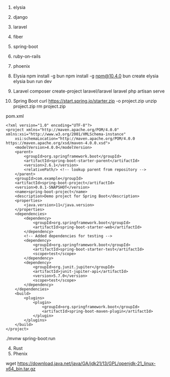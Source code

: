 1. elysia
2. django
3. laravel
4. fiber
5. spring-boot
6. ruby-on-rails
7. phoenix














































1. Elysia
npm install -g bun
npm install -g npm@10.4.0
bun create elysia elysia
bun run dev

2. Laravel
composer create-project laravel/laravel laravel
php artisan serve


3. Spring Boot
curl https://start.spring.io/starter.zip -o project.zip
unzip project.zip
rm project.zip

pom.xml
```
<?xml version="1.0" encoding="UTF-8"?>
<project xmlns="http://maven.apache.org/POM/4.0.0" xmlns:xsi="http://www.w3.org/2001/XMLSchema-instance"
    xsi:schemaLocation="http://maven.apache.org/POM/4.0.0 https://maven.apache.org/xsd/maven-4.0.0.xsd">
    <modelVersion>4.0.0</modelVersion>
    <parent>
        <groupId>org.springframework.boot</groupId>
        <artifactId>spring-boot-starter-parent</artifactId>
        <version>2.6.1</version>
        <relativePath/> <!-- lookup parent from repository -->
    </parent>
    <groupId>com.example</groupId>
    <artifactId>spring-boot-project</artifactId>
    <version>0.0.1-SNAPSHOT</version>
    <name>spring-boot-project</name>
    <description>Demo project for Spring Boot</description>
    <properties>
        <java.version>11</java.version>
    </properties>
    <dependencies>
        <dependency>
            <groupId>org.springframework.boot</groupId>
            <artifactId>spring-boot-starter-web</artifactId>
        </dependency>
        <!-- Added dependencies for testing -->
        <dependency>
            <groupId>org.springframework.boot</groupId>
            <artifactId>spring-boot-starter-test</artifactId>
            <scope>test</scope>
        </dependency>
        <dependency>
            <groupId>org.junit.jupiter</groupId>
            <artifactId>junit-jupiter-api</artifactId>
            <version>5.7.0</version>
            <scope>test</scope>
        </dependency>
    </dependencies>
    <build>
        <plugins>
            <plugin>
                <groupId>org.springframework.boot</groupId>
                <artifactId>spring-boot-maven-plugin</artifactId>
            </plugin>
        </plugins>
    </build>
</project>

 ```
 ./mvnw spring-boot:run

4. Rust
5. Phenix






wget https://download.java.net/java/GA/jdk21/13/GPL/openjdk-21_linux-x64_bin.tar.gz









<!-- composer global require laravel/installer:^5.4
laravel new laravel
cd laravel
composer require laravel/breeze --dev
php artisan breeze:install api -->